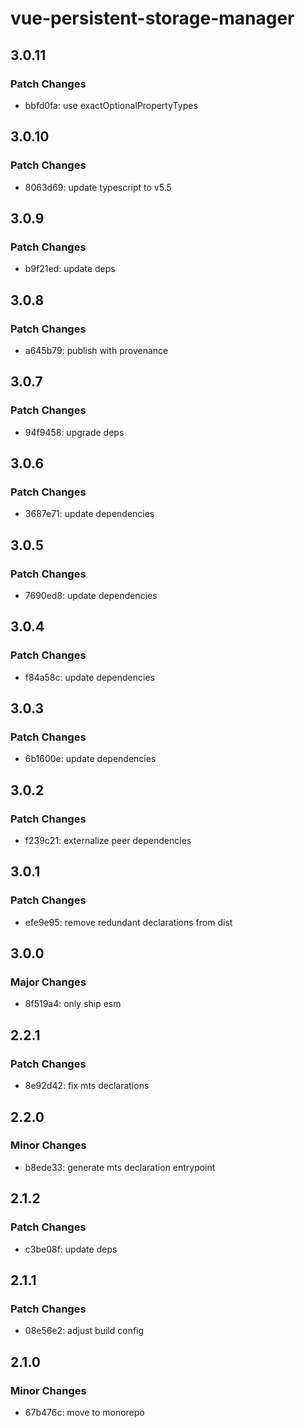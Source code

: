 # vue-persistent-storage-manager

## 3.0.11

### Patch Changes

- bbfd0fa: use exactOptionalPropertyTypes

## 3.0.10

### Patch Changes

- 8063d69: update typescript to v5.5

## 3.0.9

### Patch Changes

- b9f21ed: update deps

## 3.0.8

### Patch Changes

- a645b79: publish with provenance

## 3.0.7

### Patch Changes

- 94f9458: upgrade deps

## 3.0.6

### Patch Changes

- 3687e71: update dependencies

## 3.0.5

### Patch Changes

- 7690ed8: update dependencies

## 3.0.4

### Patch Changes

- f84a58c: update dependencies

## 3.0.3

### Patch Changes

- 6b1600e: update dependencies

## 3.0.2

### Patch Changes

- f239c21: externalize peer dependencies

## 3.0.1

### Patch Changes

- efe9e95: remove redundant declarations from dist

## 3.0.0

### Major Changes

- 8f519a4: only ship esm

## 2.2.1

### Patch Changes

- 8e92d42: fix mts declarations

## 2.2.0

### Minor Changes

- b8ede33: generate mts declaration entrypoint

## 2.1.2

### Patch Changes

- c3be08f: update deps

## 2.1.1

### Patch Changes

- 08e56e2: adjust build config

## 2.1.0

### Minor Changes

- 67b476c: move to monorepo
